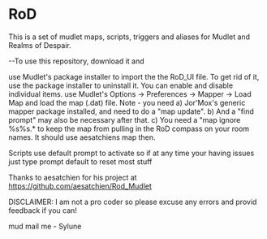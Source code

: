 # RoD
This is a set of mudlet maps, scripts, triggers and aliases for Mudlet and Realms of Despair.

--To use this repository, download it and

use Mudlet's package installer to import the the RoD_UI file. To get rid of it, use the package installer to uninstall it. You can enable and disable individual items.
use Mudlet's Options -> Preferences -> Mapper -> Load Map and load the map (.dat) file. Note - you need a) Jor'Mox's generic mapper package installed, and need to do a "map update".
b) And a "find prompt" may also be necessary after that.
c) You need a "map ignore %s%s.* to keep the map from pulling in the RoD compass on your room names. It should use aesatchiens map then.


Scripts use default prompt to activate so if at any time your having issues just type prompt default to reset most stuff

Thanks to aesatchien for his project at https://github.com/aesatchien/Rod_Mudlet

DISCLAIMER: I am not a pro coder so please excuse any errors and provid feedback if you can!

mud mail me - Sylune

